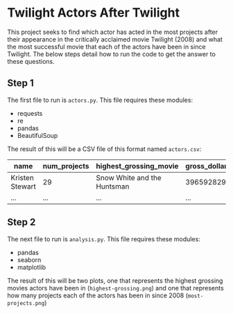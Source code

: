 # Twilight Actors After Twilight

This project seeks to find which actor has acted in the most projects after
their appearance in the critically acclaimed movie Twilight (2008) and
what the most successful movie that each of the actors have been in
since Twilight. The below steps detail how to run the code to get the
answer to these questions.

## Step 1
The first file to run is `actors.py`. This file requires these modules:
* requests
* re
* pandas
* BeautifulSoup

The result of this will be a CSV file of this format
named `actors.csv`:

| name | num_projects | highest_grossing_movie | gross_dollar_amount |
| ----------- | ----------- | ----------- | ----------- |
| Kristen Stewart     | 29 | Snow White and the Huntsman |396592829
| ...   | ...        | ... | ... |

## Step 2
The next file to run is `analysis.py`. This file requires these modules:
* pandas
* seaborn
* matplotlib

The result of this will be two plots, one that represents the
highest grossing movies actors have been in (`highest-grossing.png`)
and one that represents how many projects each of the actors has
been in since 2008 (`most-projects.png`)